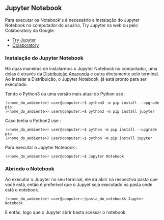 ## Jupyter Notebook

Para executar os Notebook's é necessário a instalação do Jupyter Notebook no computador do usuário, Try Jupyter na web ou pelo Colaboratory da Google.

* [Try Jupyter](https://jupyter.org/try)
* [Colaboratory](https://colab.research.google.com/)

### Instalação do Jupyter Notebook

Há duas maneiras de instalarmos o Jupyter Notebook no computador, uma delas é através da [Distribuição Anaconda](https://docs.anaconda.com/anaconda/install/) e outra diretamente pelo terminal. Ao instalar a Distribuição, o Jupyter Notebook, já está pronto para ser executado.

Tendo o Python3 ou uma versão mais atual do Python use : 
```console
(<nome_do_ambiente>) user@computer:~$ python3 -m pip install --upgrade pip 
(<nome_do_ambiente>) user@computer:~$ python3 -m pip install jupyter
```
Caso tenha o Python2 use :
```console
(<nome_do_ambiente>) user@computer:~$ python -m pip install --upgrade pip 
(<nome_do_ambiente>) user@computer:~$ python -m pip install jupyter
```

Para executar o Jupyter Notebook :
```console
(<nome_do_ambiente>) user@computer:~$ Jupyter Notebook
```
### Abrindo o Notebook

Ao executar o Jupyter no seu terminal, ele irá abrir na respectiva pasta que você está, então é preferível que o Jupyet seja executado na pasta onde está o notebook.
```console
(<nome_do_ambiente>) user@computer:~/pasta_do_notebook$ Jupyter Notebook
```
E então, logo que o Jupyter abrir basta acessar o notebook.